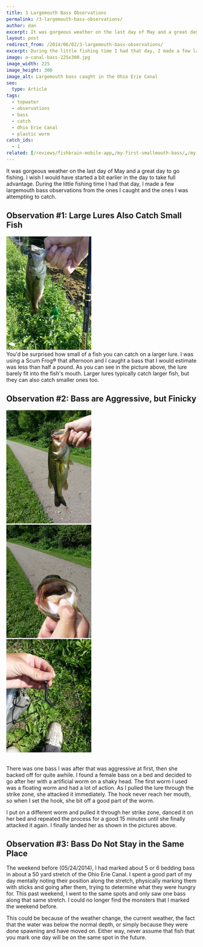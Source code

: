 ```yaml
---
title: 3 Largemouth Bass Observations
permalink: /3-largemouth-bass-observations/
author: dan
excerpt: It was gorgeous weather on the last day of May and a great day to go fishing. During the little fishing time I had, I made a few observations about the largemouth bass I caught and was attempting to catch.
layout: post
redirect_from: /2014/06/02/3-largemouth-bass-observations/
excerpt: During the little fishing time I had that day, I made a few largemouth bass observations from the ones I caught and the ones I was attempting to catch.
image: a-canal-bass-225x300.jpg
image_width: 225
image_height: 300
image_alt: Largemouth bass caught in the Ohio Erie Canal
seo:
  type: Article
tags:
  - topwater
  - observations
  - bass
  - catch
  - Ohio Erie Canal
  - plastic worm
catch_ids:
  - 1
related: [/reviews/fishbrain-mobile-app,/my-first-smallmouth-bass/,/my-first-aep-adventure/,]
---
```

It was gorgeous weather on the last day of May and a great day to go fishing. I wish I would have started a bit earlier in the day to take full advantage. During the little fishing time I had that day, I made a few largemouth bass observations from the ones I caught and the ones I was attempting to catch.

## Observation #1: Large Lures Also Catch Small Fish

<div class="gallery">
  <div class='gallery-item'>
    <img src="/images/a-small-bass-on-a-Scum-Frog.jpg" alt="A small bass on a Scum Frog®" width="225" height="300" />
  </div>
</div>
You'd be surprised how small of a fish you can catch on a larger lure. I was using a Scum Frog® that afternoon and I caught a bass that I would estimate was less than half a pound. As you can see in the picture above, the lure barely fit into the fish's mouth. Larger lures typically catch larger fish, but they can also catch smaller ones too.

## Observation #2: Bass are Aggressive, but Finicky

<div class="gallery">
  <div class='gallery-item'>
    <img width="225" height="300" src="/images/a-canal-bass-225x300.jpg" class="attachment-medium" alt="A canal bass" />
  </div>
  <div class='gallery-item'>
    <img width="225" height="300" src="/images/mouth-of-a-canal-bass.jpg" class="attachment-medium" alt="Mouth of a canal bass" />
  </div>
  <div class='gallery-item'>
    <img width="225" height="300" src="/images/shaky-head-used-on-a-canal-bass.jpg" class="attachment-medium" alt="Shaky head used on a canal bass" />
  </div>
  <br style="clear: both" />
</div>

There was one bass I was after that was aggressive at first, then she backed off for quite awhile. I found a female bass on a bed and decided to go after her with a artificial worm on a shaky head. The first worm I used was a floating worm and had a lot of action. As I pulled the lure through the strike zone, she attacked it immediately. The hook never reach her mouth, so when I set the hook, she bit off a good part of the worm.

I put on a different worm and pulled it through her strike zone, danced it on her bed and repeated the process for a good 15 minutes until she finally attacked it again. I finally landed her as shown in the pictures above.

## Observation #3: Bass Do Not Stay in the Same Place

The weekend before (05/24/2014), I had marked about 5 or 6 bedding bass in about a 50 yard stretch of the Ohio Erie Canal. I spent a good part of my day mentally noting their position along the stretch, physically marking them with sticks and going after them, trying to determine what they were hungry for. This past weekend, I went to the same spots and only saw one bass along that same stretch. I could no longer find the monsters that I marked the weekend before.

This could be because of the weather change, the current weather, the fact that the water was below the normal depth, or simply because they were done spawning and have moved on. Either way, never assume that fish that you mark one day will be on the same spot in the future.
